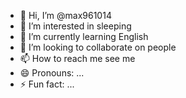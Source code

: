- 👋 Hi, I’m @max961014
- 👀 I’m interested in sleeping
- 🌱 I’m currently learning English
- 💞️ I’m looking to collaborate on people
- 📫 How to reach me see me
- 😄 Pronouns: ...
- ⚡ Fun fact: ...

<!---
max961014/max961014 is a ✨ special ✨ repository because its `README.md` (this file) appears on your GitHub profile.
You can click the Preview link to take a look at your changes.
--->
